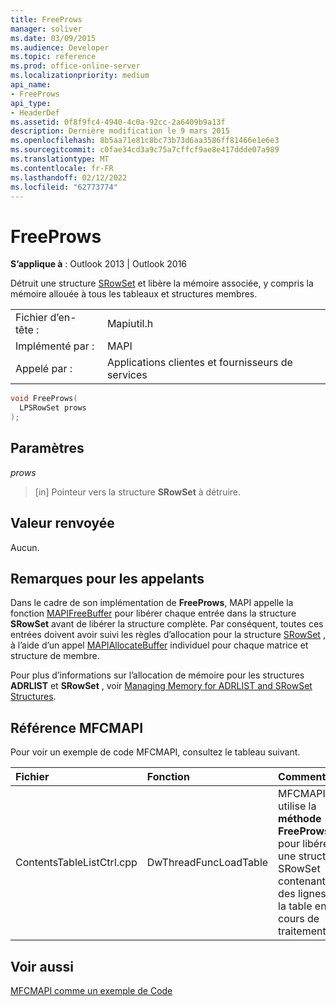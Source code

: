 ```yaml
---
title: FreeProws
manager: soliver
ms.date: 03/09/2015
ms.audience: Developer
ms.topic: reference
ms.prod: office-online-server
ms.localizationpriority: medium
api_name:
- FreeProws
api_type:
- HeaderDef
ms.assetid: 0f8f9fc4-4940-4c0a-92cc-2a6409b9a13f
description: Dernière modification le 9 mars 2015
ms.openlocfilehash: 8b5aa71e81c8bc73b73d6aa3586ff81466e1e6e3
ms.sourcegitcommit: c0fae34cd3a9c75a7cffcf9ae8e417ddde07a989
ms.translationtype: MT
ms.contentlocale: fr-FR
ms.lasthandoff: 02/12/2022
ms.locfileid: "62773774"
---
```

# <a name="freeprows"></a>FreeProws

  
  
**S’applique à** : Outlook 2013 | Outlook 2016 
  
Détruit une structure [SRowSet](srowset.md) et libère la mémoire associée, y compris la mémoire allouée à tous les tableaux et structures membres. 
  
|||
|:-----|:-----|
|Fichier d’en-tête :  <br/> |Mapiutil.h  <br/> |
|Implémenté par :  <br/> |MAPI  <br/> |
|Appelé par :  <br/> |Applications clientes et fournisseurs de services  <br/> |
   
```cpp
void FreeProws(
  LPSRowSet prows
);
```

## <a name="parameters"></a>Paramètres

 _prows_
  
> [in] Pointeur vers la structure **SRowSet** à détruire. 
    
## <a name="return-value"></a>Valeur renvoyée

Aucun.
  
## <a name="notes-to-callers"></a>Remarques pour les appelants

Dans le cadre de son implémentation de **FreeProws**, MAPI appelle la fonction [MAPIFreeBuffer](mapifreebuffer.md) pour libérer chaque entrée dans la structure **SRowSet** avant de libérer la structure complète. Par conséquent, toutes ces entrées doivent avoir suivi les règles d’allocation pour la structure [SRowSet](srowset.md) , à l’aide d’un appel [MAPIAllocateBuffer](mapiallocatebuffer.md) individuel pour chaque matrice et structure de membre. 
  
Pour plus d’informations sur l’allocation de mémoire pour les structures **ADRLIST** et **SRowSet** , voir [Managing Memory for ADRLIST and SRowSet Structures](managing-memory-for-adrlist-and-srowset-structures.md). 
  
## <a name="mfcmapi-reference"></a>Référence MFCMAPI

Pour voir un exemple de code MFCMAPI, consultez le tableau suivant.
  
|**Fichier**|**Fonction**|**Commentaire**|
|:-----|:-----|:-----|
|ContentsTableListCtrl.cpp  <br/> |DwThreadFuncLoadTable  <br/> |MFCMAPI utilise la **méthode FreeProws** pour libérer une structure SRowSet contenant des lignes de la table en cours de traitement. |
   
## <a name="see-also"></a>Voir aussi



[MFCMAPI comme un exemple de Code](mfcmapi-as-a-code-sample.md)


